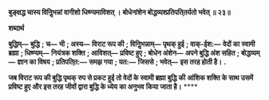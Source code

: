 **बुङ्क्षद्ध चास्य विनिॢभन्नां वागीशो धिष्ण्यमाविशत् ।** **बोधेनांशेन बोद्धव्यश्प्रतिपति्तर्यतो भवेत् ॥ २३॥** 

**शब्दार्थ** 

**बुद्धिम्—** **बुद्धि** **; च—** **भी** **; अस्य—** **विराट रूप की** **; विनिॢभन्नाम्—** **पृथक् हुई** **; वाक्-ईश:—** **वेदों का स्वामी ब्रह्मा** **; धिष्ण्यम्—** **नियंत्रक शक्ति** **; आविशत्—** **प्रविष्ट हुए** **; बोधेन अंशेन—** **अपने बुद्धि अंश सहित** **; बोद्धव्यम्—** **ज्ञान का विषय** **; प्रतिपति्त:—** **समझ गया** **; यत:—** **जिससे** **; भवेत्—** **इस तरह होती है।** **.** 

**जब विराट रूप की बुद्धि पृथक् रुप से प्रकट हुई तो वेदों के स्वामी ब्रह्मा बुद्धि की** **आंशिक शक्ति के साथ उसमें प्रविष्ट हुए और इस तरह जीवों द्वारा बुद्धि के ध्येय का अनुभव** **किया जाता है।** **** 